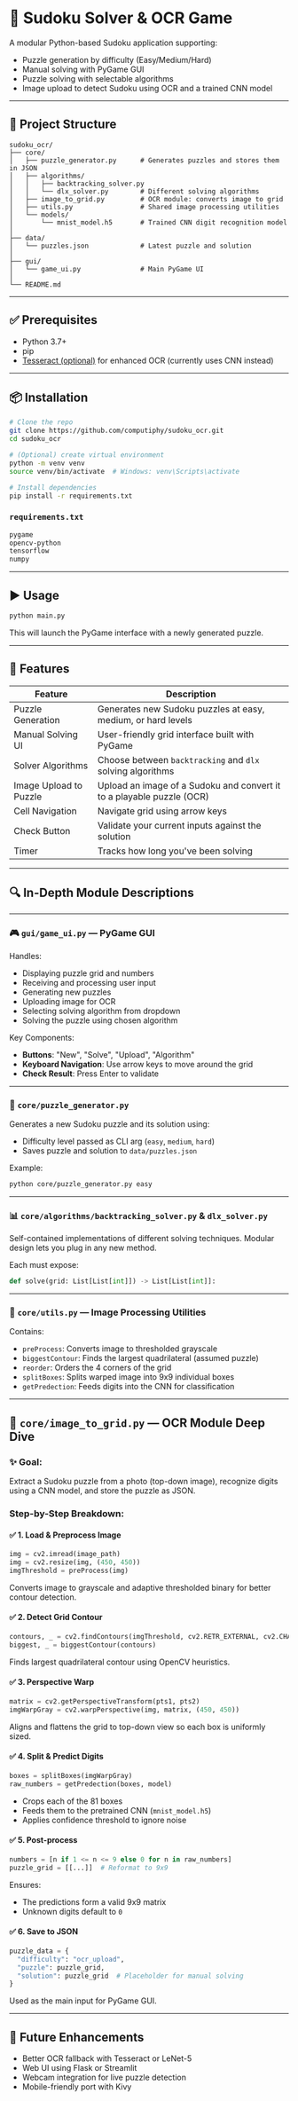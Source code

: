 # 🧠 Sudoku Solver & OCR Game

A modular Python-based Sudoku application supporting:

* Puzzle generation by difficulty (Easy/Medium/Hard)
* Manual solving with PyGame GUI
* Puzzle solving with selectable algorithms
* Image upload to detect Sudoku using OCR and a trained CNN model

---

## 📁 Project Structure

```
sudoku_ocr/
├── core/
│   ├── puzzle_generator.py      # Generates puzzles and stores them in JSON
│   ├── algorithms/
│   │   ├── backtracking_solver.py
│   │   └── dlx_solver.py        # Different solving algorithms
│   ├── image_to_grid.py         # OCR module: converts image to grid
│   ├── utils.py                 # Shared image processing utilities
│   └── models/
│       └── mnist_model.h5       # Trained CNN digit recognition model
│
├── data/
│   └── puzzles.json             # Latest puzzle and solution
│
├── gui/
│   └── game_ui.py               # Main PyGame UI
│
└── README.md
```

---

## ✅ Prerequisites

* Python 3.7+
* pip
* [Tesseract (optional)](https://github.com/tesseract-ocr/tesseract) for enhanced OCR (currently uses CNN instead)

---

## 📦 Installation

```bash
# Clone the repo
git clone https://github.com/computiphy/sudoku_ocr.git
cd sudoku_ocr

# (Optional) create virtual environment
python -m venv venv
source venv/bin/activate  # Windows: venv\Scripts\activate

# Install dependencies
pip install -r requirements.txt
```

### `requirements.txt`

```txt
pygame
opencv-python
tensorflow
numpy
```

---

## ▶️ Usage

```bash
python main.py
```

This will launch the PyGame interface with a newly generated puzzle.

---

## 🧩 Features

| Feature                | Description                                                           |
| ---------------------- | --------------------------------------------------------------------- |
| Puzzle Generation      | Generates new Sudoku puzzles at easy, medium, or hard levels          |
| Manual Solving UI      | User-friendly grid interface built with PyGame                        |
| Solver Algorithms      | Choose between `backtracking` and `dlx` solving algorithms            |
| Image Upload to Puzzle | Upload an image of a Sudoku and convert it to a playable puzzle (OCR) |
| Cell Navigation        | Navigate grid using arrow keys                                        |
| Check Button           | Validate your current inputs against the solution                     |
| Timer                  | Tracks how long you've been solving                                   |

---

## 🔍 In-Depth Module Descriptions

---

### 🎮 `gui/game_ui.py` — PyGame GUI

Handles:

* Displaying puzzle grid and numbers
* Receiving and processing user input
* Generating new puzzles
* Uploading image for OCR
* Selecting solving algorithm from dropdown
* Solving the puzzle using chosen algorithm

Key Components:

* **Buttons**: "New", "Solve", "Upload", "Algorithm"
* **Keyboard Navigation**: Use arrow keys to move around the grid
* **Check Result**: Press Enter to validate

---

### 🧬 `core/puzzle_generator.py`

Generates a new Sudoku puzzle and its solution using:

* Difficulty level passed as CLI arg (`easy`, `medium`, `hard`)
* Saves puzzle and solution to `data/puzzles.json`

Example:

```bash
python core/puzzle_generator.py easy
```

---

### 📊 `core/algorithms/backtracking_solver.py` & `dlx_solver.py`

Self-contained implementations of different solving techniques. Modular design lets you plug in any new method.

Each must expose:

```python
def solve(grid: List[List[int]]) -> List[List[int]]:
```

---

### 📏 `core/utils.py` — Image Processing Utilities

Contains:

* `preProcess`: Converts image to thresholded grayscale
* `biggestContour`: Finds the largest quadrilateral (assumed puzzle)
* `reorder`: Orders the 4 corners of the grid
* `splitBoxes`: Splits warped image into 9x9 individual boxes
* `getPredection`: Feeds digits into the CNN for classification

---

## 📸 `core/image_to_grid.py` — **OCR Module Deep Dive**

### ✨ Goal:

Extract a Sudoku puzzle from a photo (top-down image), recognize digits using a CNN model, and store the puzzle as JSON.

### Step-by-Step Breakdown:

#### ✅ 1. **Load & Preprocess Image**

```python
img = cv2.imread(image_path)
img = cv2.resize(img, (450, 450))
imgThreshold = preProcess(img)
```

Converts image to grayscale and adaptive thresholded binary for better contour detection.

#### ✅ 2. **Detect Grid Contour**

```python
contours, _ = cv2.findContours(imgThreshold, cv2.RETR_EXTERNAL, cv2.CHAIN_APPROX_SIMPLE)
biggest, _ = biggestContour(contours)
```

Finds largest quadrilateral contour using OpenCV heuristics.

#### ✅ 3. **Perspective Warp**

```python
matrix = cv2.getPerspectiveTransform(pts1, pts2)
imgWarpGray = cv2.warpPerspective(img, matrix, (450, 450))
```

Aligns and flattens the grid to top-down view so each box is uniformly sized.

#### ✅ 4. **Split & Predict Digits**

```python
boxes = splitBoxes(imgWarpGray)
raw_numbers = getPredection(boxes, model)
```

* Crops each of the 81 boxes
* Feeds them to the pretrained CNN (`mnist_model.h5`)
* Applies confidence threshold to ignore noise

#### ✅ 5. **Post-process**

```python
numbers = [n if 1 <= n <= 9 else 0 for n in raw_numbers]
puzzle_grid = [[...]]  # Reformat to 9x9
```

Ensures:

* The predictions form a valid 9x9 matrix
* Unknown digits default to `0`

#### ✅ 6. **Save to JSON**

```python
puzzle_data = {
  "difficulty": "ocr_upload",
  "puzzle": puzzle_grid,
  "solution": puzzle_grid  # Placeholder for manual solving
}
```

Used as the main input for PyGame GUI.

---

## 🔄 Future Enhancements

* Better OCR fallback with Tesseract or LeNet-5
* Web UI using Flask or Streamlit
* Webcam integration for live puzzle detection
* Mobile-friendly port with Kivy

